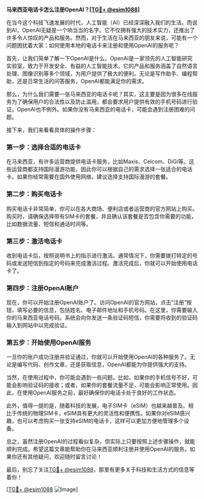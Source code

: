 **马来西亚电话卡怎么注册OpenAI？[[TG💪+ @esim1088](https://t.me/s/esim1088)]**

在当今这个科技飞速发展的时代，人工智能（AI）已经深深融入我们的生活。而说到AI，OpenAI无疑是一个响当当的名字。它不仅拥有强大的技术实力，还推出了许多令人惊叹的产品和服务。然而，对于生活在马来西亚的朋友来说，可能有一个问题困扰着大家：如何使用本地的电话卡来注册和使用OpenAI的服务呢？

首先，让我们简单了解一下OpenAI是什么。OpenAI是一家领先的人工智能研究实验室，致力于开发安全、有益的人工智能技术。它的产品和服务涵盖了自然语言处理、图像识别等多个领域，为用户提供了极大的便利。无论是写作助手、编程帮助，还是日常生活的问答服务，OpenAI都能满足你的需求。

那么，为什么我们需要一张马来西亚的电话卡呢？其实，这主要是因为很多在线服务为了确保用户的合法性以及防止滥用，都会要求用户提供有效的手机号码进行验证。OpenAI也不例外。如果你没有马来西亚的电话卡，可能会遇到注册困难的问题。

接下来，我们来看看具体的操作步骤：

### 第一步：选择合适的电话卡

在马来西亚，有许多运营商提供电话卡服务，比如Maxis、Celcom、DiGi等。这些运营商都支持国际漫游功能，因此你可以根据自己的需求选择一张适合的电话卡。如果你经常需要在国外使用网络，建议选择支持国际漫游的套餐。

### 第二步：购买电话卡

购买电话卡非常简单，你可以在各大商场、便利店或者运营商的官方网站上购买。购买时，请确保选择带有SIM卡的套餐，并且确认该套餐是否包含你需要的功能，比如数据流量、短信和通话时间等。

### 第三步：激活电话卡

收到电话卡后，按照说明书上的指示进行激活。通常情况下，你需要拨打特定的号码或发送短信到指定的号码来完成激活过程。激活完成后，你就可以开始使用电话卡了。

### 第四步：注册OpenAI账户

现在，你可以开始注册OpenAI账户了。访问OpenAI的官方网站，点击“注册”按钮，填写必要的信息，包括姓名、电子邮件地址和手机号码。在这里，你需要输入你的马来西亚电话号码。系统会向你发送一条验证码短信，你需要将收到的验证码输入到网站中以完成验证。

### 第五步：开始使用OpenAI服务

一旦你的账户成功注册并验证通过，你就可以开始使用OpenAI的各种服务了。无论是编写代码、创作文章，还是获取信息，OpenAI都能为你提供强大的支持。

当然，在使用过程中，你可能会遇到一些问题。比如，如果你的手机信号不好，可能会影响验证码的接收；或者，如果你的套餐流量不足，可能会影响正常使用。因此，在使用OpenAI服务之前，最好确保你的电话卡处于良好的工作状态。

此外，值得一提的是，随着科技的发展，电子SIM卡（eSIM）也越来越普及。相比于传统的物理SIM卡，eSIM具有更大的灵活性和便携性。如果你对eSIM感兴趣，也可以考虑购买一张支持eSIM的电话卡，这样可以更加方便地管理多个设备。

总之，虽然注册OpenAI的过程看似复杂，但实际上只要按照上述步骤操作，就能顺利完成。希望这篇文章能帮助你在马来西亚顺利注册并使用OpenAI的服务。如果你还有其他疑问，欢迎随时留言讨论！

最后，别忘了关注[TG💪+ @esim1088](https://t.me/s/esim1088)，那里有更多关于科技和生活方式的信息等着你！ 

[[TG💪+ @esim1088](https://t.me/s/esim1088) ![Image](https://i.postimg.cc/4NQfJmqS/Snipaste-2025-05-13-00-14-12.png)]